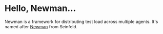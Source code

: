 # Hello, Newman...

Newman is a framework for distributing test load across multiple agents. It's named after [Newman](http://en.wikipedia.org/wiki/Newman_%28Seinfeld%29) from Seinfeld.
